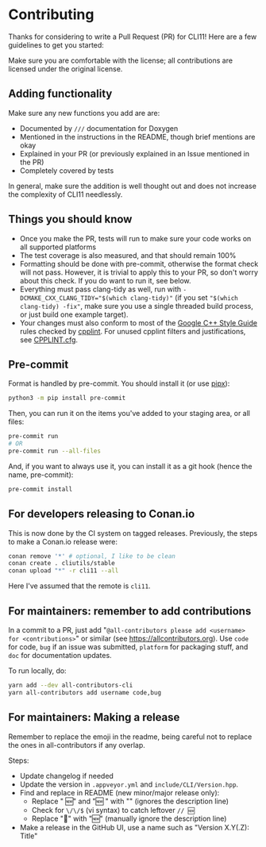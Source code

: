 # Contributing

Thanks for considering to write a Pull Request (PR) for CLI11! Here are a few
guidelines to get you started:

Make sure you are comfortable with the license; all contributions are licensed
under the original license.

## Adding functionality

Make sure any new functions you add are are:

- Documented by `///` documentation for Doxygen
- Mentioned in the instructions in the README, though brief mentions are okay
- Explained in your PR (or previously explained in an Issue mentioned in the PR)
- Completely covered by tests

In general, make sure the addition is well thought out and does not increase the
complexity of CLI11 needlessly.

## Things you should know

- Once you make the PR, tests will run to make sure your code works on all
  supported platforms
- The test coverage is also measured, and that should remain 100%
- Formatting should be done with pre-commit, otherwise the format check will not
  pass. However, it is trivial to apply this to your PR, so don't worry about
  this check. If you do want to run it, see below.
- Everything must pass clang-tidy as well, run with
  `-DCMAKE_CXX_CLANG_TIDY="$(which clang-tidy)"` (if you set
  `"$(which clang-tidy) -fix"`, make sure you use a single threaded build
  process, or just build one example target).
- Your changes must also conform to most of the
  [Google C++ Style Guide](https://google.github.io/styleguide/cppguide.html)
  rules checked by [cpplint](https://github.com/cpplint/cpplint). For unused
  cpplint filters and justifications, see [CPPLINT.cfg](/CPPLINT.cfg).

## Pre-commit

Format is handled by pre-commit. You should install it (or use
[pipx](https://pypa.github.io/pipx/)):

```bash
python3 -m pip install pre-commit
```

Then, you can run it on the items you've added to your staging area, or all
files:

```bash
pre-commit run
# OR
pre-commit run --all-files
```

And, if you want to always use it, you can install it as a git hook (hence the
name, pre-commit):

```bash
pre-commit install
```

## For developers releasing to Conan.io

This is now done by the CI system on tagged releases. Previously, the steps to
make a Conan.io release were:

```bash
conan remove '*' # optional, I like to be clean
conan create . cliutils/stable
conan upload "*" -r cli11 --all
```

Here I've assumed that the remote is `cli11`.

## For maintainers: remember to add contributions

In a commit to a PR, just add
"`@all-contributors please add <username> for <contributions>`" or similar (see
<https://allcontributors.org>). Use `code` for code, `bug` if an issue was
submitted, `platform` for packaging stuff, and `doc` for documentation updates.

To run locally, do:

```bash
yarn add --dev all-contributors-cli
yarn all-contributors add username code,bug
```

## For maintainers: Making a release

Remember to replace the emoji in the readme, being careful not to replace the
ones in all-contributors if any overlap.

Steps:

- Update changelog if needed
- Update the version in `.appveyor.yml` and `include/CLI/Version.hpp`.
- Find and replace in README (new minor/major release only):
   - Replace " 🆕" and "🆕 " with "" (ignores the description line)
   - Check for `\/\/$` (vi syntax) to catch leftover `// 🆕`
   - Replace "🚧" with "🆕" (manually ignore the description line)
- Make a release in the GitHub UI, use a name such as "Version X.Y(.Z): Title"
